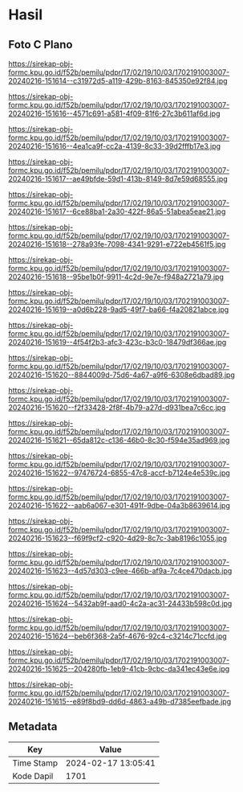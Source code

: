 # Hasil

## Foto C Plano

https://sirekap-obj-formc.kpu.go.id/f52b/pemilu/pdpr/17/02/19/10/03/1702191003007-20240216-151614--c31972d5-a119-429b-8163-845350e92f84.jpg

https://sirekap-obj-formc.kpu.go.id/f52b/pemilu/pdpr/17/02/19/10/03/1702191003007-20240216-151616--4571c691-a581-4f09-81f6-27c3b611af6d.jpg

https://sirekap-obj-formc.kpu.go.id/f52b/pemilu/pdpr/17/02/19/10/03/1702191003007-20240216-151616--4ea1ca9f-cc2a-4139-8c33-39d2fffb17e3.jpg

https://sirekap-obj-formc.kpu.go.id/f52b/pemilu/pdpr/17/02/19/10/03/1702191003007-20240216-151617--ae49bfde-59d1-413b-8149-8d7e59d68555.jpg

https://sirekap-obj-formc.kpu.go.id/f52b/pemilu/pdpr/17/02/19/10/03/1702191003007-20240216-151617--6ce88ba1-2a30-422f-86a5-51abea5eae21.jpg

https://sirekap-obj-formc.kpu.go.id/f52b/pemilu/pdpr/17/02/19/10/03/1702191003007-20240216-151618--278a93fe-7098-4341-9291-e722eb4561f5.jpg

https://sirekap-obj-formc.kpu.go.id/f52b/pemilu/pdpr/17/02/19/10/03/1702191003007-20240216-151618--95be1b0f-9911-4c2d-9e7e-f948a2721a79.jpg

https://sirekap-obj-formc.kpu.go.id/f52b/pemilu/pdpr/17/02/19/10/03/1702191003007-20240216-151619--a0d6b228-9ad5-49f7-ba66-f4a20821abce.jpg

https://sirekap-obj-formc.kpu.go.id/f52b/pemilu/pdpr/17/02/19/10/03/1702191003007-20240216-151619--4f54f2b3-afc3-423c-b3c0-18479df366ae.jpg

https://sirekap-obj-formc.kpu.go.id/f52b/pemilu/pdpr/17/02/19/10/03/1702191003007-20240216-151620--8844009d-75d6-4a67-a9f6-6308e6dbad89.jpg

https://sirekap-obj-formc.kpu.go.id/f52b/pemilu/pdpr/17/02/19/10/03/1702191003007-20240216-151620--f2f33428-2f8f-4b79-a27d-d931bea7c6cc.jpg

https://sirekap-obj-formc.kpu.go.id/f52b/pemilu/pdpr/17/02/19/10/03/1702191003007-20240216-151621--65da812c-c136-46b0-8c30-f594e35ad969.jpg

https://sirekap-obj-formc.kpu.go.id/f52b/pemilu/pdpr/17/02/19/10/03/1702191003007-20240216-151622--97476724-6855-47c8-accf-b7124e4e539c.jpg

https://sirekap-obj-formc.kpu.go.id/f52b/pemilu/pdpr/17/02/19/10/03/1702191003007-20240216-151622--aab6a067-e301-491f-9dbe-04a3b8639614.jpg

https://sirekap-obj-formc.kpu.go.id/f52b/pemilu/pdpr/17/02/19/10/03/1702191003007-20240216-151623--f69f9cf2-c920-4d29-8c7c-3ab8196c1055.jpg

https://sirekap-obj-formc.kpu.go.id/f52b/pemilu/pdpr/17/02/19/10/03/1702191003007-20240216-151623--4d57d303-c9ee-466b-af9a-7c4ce470dacb.jpg

https://sirekap-obj-formc.kpu.go.id/f52b/pemilu/pdpr/17/02/19/10/03/1702191003007-20240216-151624--5432ab9f-aad0-4c2a-ac31-24433b598c0d.jpg

https://sirekap-obj-formc.kpu.go.id/f52b/pemilu/pdpr/17/02/19/10/03/1702191003007-20240216-151624--beb6f368-2a5f-4676-92c4-c3214c71ccfd.jpg

https://sirekap-obj-formc.kpu.go.id/f52b/pemilu/pdpr/17/02/19/10/03/1702191003007-20240216-151625--204280fb-1eb9-41cb-9cbc-da341ec43e6e.jpg

https://sirekap-obj-formc.kpu.go.id/f52b/pemilu/pdpr/17/02/19/10/03/1702191003007-20240216-151615--e89f8bd9-dd6d-4863-a49b-d7385eefbade.jpg


## Metadata

| Key        | Value               |
| ---------- | ------------------- |
| Time Stamp | 2024-02-17 13:05:41 |
| Kode Dapil | 1701                |



